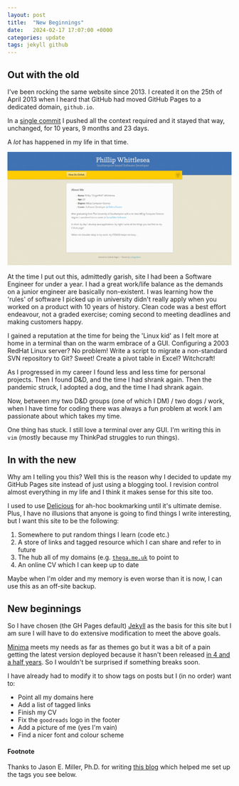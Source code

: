 ```yaml
---
layout: post
title:  "New Beginnings"
date:   2024-02-17 17:07:00 +0000
categories: update
tags: jekyll github
---
```


## Out with the old

I've been rocking the same website since 2013.
I created it on the 25th of April 2013 when I heard that GitHub had moved GitHub Pages to a dedicated domain, `github.io`.

In a [single commit](https://github.com/pwhittlesea/pwhittlesea.github.com/commit/6aa6b93ab9ff15eded0baca6e7891081d83b2574) I pushed all the context required and it stayed that way, unchanged, for 10 years, 9 months and 23 days.

A *lot* has happened in my life in that time.

![My old site](/assets/new-beginnings_old-site.png)

At the time I put out this, admittedly garish, site I had been a Software Engineer for under a year.
I had a great work/life balance as the demands on a junior engineer are basically non-existent.
I was learning how the 'rules' of software I picked up in university didn't really apply when you worked on a product with 10 years of history.
Clean code was a best effort endeavour, not a graded exercise; coming second to meeting deadlines and making customers happy.

I gained a reputation at the time for being the 'Linux kid' as I felt more at home in a terminal than on the warm embrace of a GUI.
Configuring a 2003 RedHat Linux server? No problem!
Write a script to migrate a non-standard SVN repository to Git? Sweet!
Create a pivot table in Excel? Witchcraft!

As I progressed in my career I found less and less time for personal projects.
Then I found D&D, and the time I had shrank again.
Then the pandemic struck, I adopted a dog, and the time I had shrank again.

Now, between my two D&D groups (one of which I DM) / two dogs / work, when I have time for coding there was always a fun problem at work I am passionate about which takes my time.

One thing has stuck. I still love a terminal over any GUI.
I'm writing this in `vim` (mostly because my ThinkPad struggles to run things).

## In with the new

Why am I telling you this?
Well this is the reason why I decided to update my GitHub Pages site instead of just using a blogging tool.
I revision control almost everything in my life and I think it makes sense for this site too.

I used to use [Delicious](https://en.wikipedia.org/wiki/Delicious_(website)) for ah-hoc bookmarking until it's ultimate demise.
Plus, I have no illusions that anyone is going to find things I write interesting, but I want this site to be the following:

1. Somewhere to put random things I learn (code etc.)
2. A store of links and tagged resource which I can share and refer to in future
3. The hub all of my domains (e.g. [`thega.me.uk`](https://thega.me.uk) to point to
4. An online CV which I can keep up to date

Maybe when I'm older and my memory is even worse than it is now, I can use this as an off-site backup.

## New beginnings

So I have chosen (the GH Pages default) [Jekyll](https://jekyllrb.com/) as the basis for this site but I am sure I will have to do extensive modification to meet the above goals.

[Minima](https://github.com/jekyll/minima) meets my needs as far as themes go but it was a bit of a pain getting the latest version deployed because it hasn't been released [in 4 and a half years](https://github.com/jekyll/minima/issues/656).
So I wouldn't be surprised if something breaks soon.

I have already had to modify it to show tags on posts but I (in no order) want to:

- Point all my domains here
- Add a list of tagged links
- Finish my CV
- Fix the `goodreads` logo in the footer
- Add a picture of me (yes I'm vain)
- Find a nicer font and colour scheme

#### Footnote

Thanks to Jason E. Miller, Ph.D. for writing [this blog](http://www.jasonemiller.org/2020/12/23/tagging-posts-in-jekyll-minima.html) which helped me set up the tags you see below.
